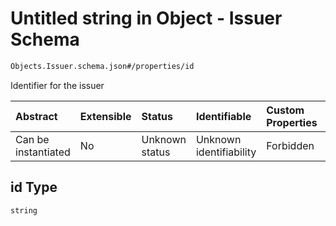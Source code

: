 # Untitled string in Object - Issuer Schema

```txt
Objects.Issuer.schema.json#/properties/id
```

Identifier for the issuer

| Abstract            | Extensible | Status         | Identifiable            | Custom Properties | Additional Properties | Access Restrictions | Defined In                                                                          |
| :------------------ | :--------- | :------------- | :---------------------- | :---------------- | :-------------------- | :------------------ | :---------------------------------------------------------------------------------- |
| Can be instantiated | No         | Unknown status | Unknown identifiability | Forbidden         | Allowed               | none                | [Issuer.schema.json\*](../schema/objects/Issuer.schema.json "open original schema") |

## id Type

`string`
